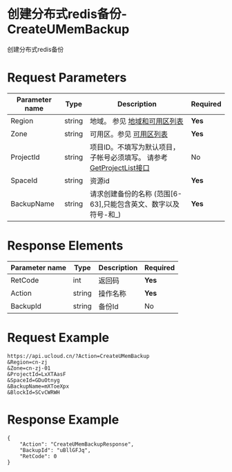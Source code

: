 # 创建分布式redis备份-CreateUMemBackup

创建分布式redis备份

# Request Parameters
|Parameter name|Type|Description|Required|
|---|---|---|---|
|Region|string|地域。 参见 [地域和可用区列表](api/summary/regionlist)|**Yes**|
|Zone|string|可用区。参见 [可用区列表](api/summary/regionlist)|**Yes**|
|ProjectId|string|项目ID。不填写为默认项目，子帐号必须填写。 请参考[GetProjectList接口](api/summary/get_project_list)|No|
|SpaceId|string|资源id|**Yes**|
|BackupName|string|请求创建备份的名称 (范围[6-63],只能包含英文、数字以及符号-和_)|**Yes**|

# Response Elements
|Parameter name|Type|Description|Required|
|---|---|---|---|
|RetCode|int|返回码|**Yes**|
|Action|string|操作名称|**Yes**|
|BackupId|string|备份Id|No|

# Request Example
```
https://api.ucloud.cn/?Action=CreateUMemBackup
&Region=cn-zj
&Zone=cn-zj-01
&ProjectId=LxXTAasF
&SpaceId=GDuOtnyg
&BackupName=mXToeXpx
&BlockId=SCvCWRWH
```

# Response Example
```
{
    "Action": "CreateUMemBackupResponse", 
    "BackupId": "uBllGFJq", 
    "RetCode": 0
}
```

